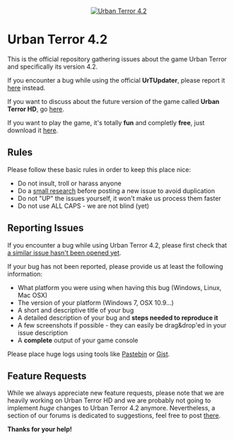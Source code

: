 <p align="center"><a href="http://www.urbanterror.info" title="Urban Terror official website" target="_blank"><img src="https://raw.githubusercontent.com/FrozenSand/UrbanTerror42/master/github_frozensand.jpg" alt="Urban Terror 4.2" title="Urban Terror 4.2" /></a></p>

Urban Terror 4.2
================

This is the official repository gathering issues about the game Urban Terror and specifically its version 4.2.

If you encounter a bug while using the official **UrTUpdater**, please report it [here](https://github.com/Barbatos/UrTUpdater) instead.

If you want to discuss about the future version of the game called **Urban Terror HD**, go [here](http://www.urbanterror.info/forums/forum/73-ue4-urban-terror-discussion/).

If you want to play the game, it's totally **fun** and completly **free**, just download it [here](http://www.urbanterror.info/downloads/).

Rules
----------------

Please follow these basic rules in order to keep this place nice:

- Do not insult, troll or harass anyone
- Do a [small research](https://github.com/FrozenSand/UrbanTerror42/issues?q=is%3Aissue+) before posting a new issue to avoid duplication
- Do not "UP" the issues yourself, it won't make us process them faster
- Do not use ALL CAPS - we are not blind (yet)


Reporting Issues
----------------

If you encounter a bug while using Urban Terror 4.2, please first check that [a similar issue hasn't been opened yet](https://github.com/FrozenSand/UrbanTerror42/issues).

If your bug has not been reported, please provide us at least the following information:

- What platform you were using when having this bug (Windows, Linux, Mac OSX)
- The version of your platform (Windows 7, OSX 10.9...)
- A short and descriptive title of your bug
- A detailed description of your bug and **steps needed to reproduce it**
- A few screenshots if possible - they can easily be drag&drop'ed in your issue description
- A **complete** output of your game console

Please place huge logs using tools like [Pastebin](http://pastebin.com) or [Gist](https://gist.github.com).

Feature Requests
----------------

While we always appreciate new feature requests, please note that we are heavily working on Urban Terror HD and we are probably not going to implement *huge* changes to Urban Terror 4.2 anymore.
Nevertheless, a section of our forums is dedicated to suggestions, feel free to post [there](http://www.urbanterror.info/forums/forum/57-42-suggestions/).


**Thanks for your help!**
